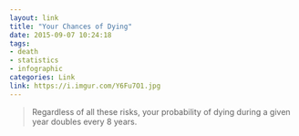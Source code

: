 ```yaml
---
layout: link
title: "Your Chances of Dying"
date: 2015-09-07 10:24:18
tags:
- death
- statistics
- infographic
categories: Link
link: https://i.imgur.com/Y6Fu7O1.jpg
---
```


> Regardless of all these risks, your probability of dying during a given year doubles every 8 years.